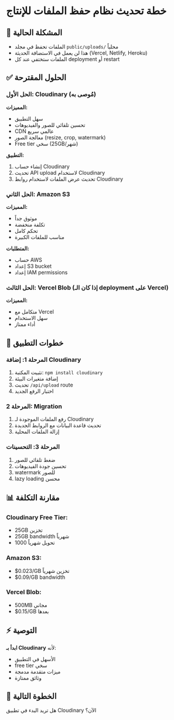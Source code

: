 # خطة تحديث نظام حفظ الملفات للإنتاج

## 🚨 المشكلة الحالية
- الملفات تحفظ في مجلد `public/uploads/` محلياً
- هذا لن يعمل في الاستضافة الحديثة (Vercel, Netlify, Heroku)
- الملفات ستختفي عند كل deployment أو restart

## ✅ الحلول المقترحة

### الحل الأول: Cloudinary (مُوصى به)
**المميزات:**
- سهل التطبيق
- تحسين تلقائي للصور والفيديوهات
- CDN عالمي سريع
- معالجة الصور (resize, crop, watermark)
- Free tier سخي (25GB/شهر)

**التطبيق:**
1. إنشاء حساب Cloudinary
2. تحديث API upload لاستخدام Cloudinary
3. تحديث عرض الملفات لاستخدام روابط Cloudinary

### الحل الثاني: Amazon S3
**المميزات:**
- موثوق جداً
- تكلفة منخفضة
- تحكم كامل
- مناسب للملفات الكبيرة

**المتطلبات:**
- حساب AWS
- إعداد S3 bucket
- إعداد IAM permissions

### الحل الثالث: Vercel Blob (إذا كان الـ deployment على Vercel)
**المميزات:**
- متكامل مع Vercel
- سهل الاستخدام
- أداء ممتاز

## 🔧 خطوات التطبيق

### المرحلة 1: إضافة Cloudinary
1. تثبيت المكتبة: `npm install cloudinary`
2. إضافة متغيرات البيئة
3. تحديث `/api/upload` route
4. اختبار الرفع الجديد

### المرحلة 2: Migration
1. رفع الملفات الموجودة لـ Cloudinary
2. تحديث قاعدة البيانات مع الروابط الجديدة
3. إزالة الملفات المحلية

### المرحلة 3: التحسينات
1. ضغط تلقائي للصور
2. تحسين جودة الفيديوهات
3. watermark للصور
4. lazy loading محسن

## 📊 مقارنة التكلفة

### Cloudinary Free Tier:
- 25GB تخزين
- 25GB bandwidth شهرياً
- 1000 تحويل شهرياً

### Amazon S3:
- $0.023/GB تخزين شهرياً
- $0.09/GB bandwidth

### Vercel Blob:
- 500MB مجاني
- $0.15/GB بعدها

## ⚡ التوصية
**ابدأ بـ Cloudinary** لأنه:
- الأسهل في التطبيق
- free tier سخي
- ميزات متقدمة مدمجة
- وثائق ممتازة

## 🚀 الخطوة التالية
هل تريد البدء في تطبيق Cloudinary الآن؟
